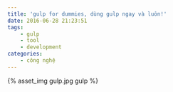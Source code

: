 ```yaml
---
title: 'gulp for dummies, dùng gulp ngay và luôn!'
date: 2016-06-28 21:23:51
tags:
	- gulp
	- tool
	- development
categories: 
	- công nghệ	
---
```


{% asset_img gulp.jpg gulp %}

<!--more-->